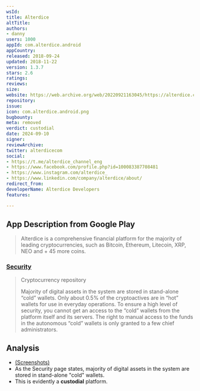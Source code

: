 ```yaml
---
wsId: 
title: Alterdice
altTitle: 
authors:
- danny
users: 1000
appId: com.alterdice.android
appCountry: 
released: 2018-09-24
updated: 2018-11-22
version: 1.3.7
stars: 2.6
ratings: 
reviews: 
size: 
website: https://web.archive.org/web/20220921163045/https://alterdice.com/
repository: 
issue: 
icon: com.alterdice.android.png
bugbounty: 
meta: removed
verdict: custodial
date: 2024-09-10
signer: 
reviewArchive: 
twitter: alterdicecom
social:
- https://t.me/alterdice_channel_eng
- https://www.facebook.com/profile.php?id=100083387708481
- https://www.instagram.com/alterdice_
- https://www.linkedin.com/company/alterdice/about/
redirect_from: 
developerName: Alterdice Developers
features: 

---
```


## App Description from Google Play 

> Alterdice is a comprehensive financial platform for the majority of leading cryptocurrencies, such as Bitcoin, Ethereum, Litecoin, XRP, NEO and + 45 more coins.

### [Security](https://alterdice.com/page/security)

> Cryptocurrency repository
>
> Majority of digital assets in the system are stored in stand-alone “cold” wallets. Only about 0.5% of the cryptoactives are in “hot” wallets for use in everyday operations. To ensure a high level of security, you cannot get an access to the “cold” wallets from the platform itself and its servers. The right to manual access to the funds in the autonomous “cold” wallets is only granted to a few chief administrators.

## Analysis 

- [(Screenshots)](https://twitter.com/BitcoinWalletz/status/1656248209449312256)
- As the Security page states, majority of digital assets in the system are stored in stand-alone "cold" wallets. 
- This is evidently a **custodial** platform.

